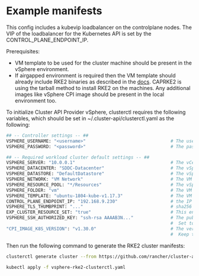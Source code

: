 # Example manifests

This config includes a kubevip loadbalancer on the controlplane nodes. The VIP of the loadbalancer for the Kubernetes API is set by the CONTROL_PLANE_ENDPOINT_IP.

Prerequisites:

- VM template to be used for the cluster machine should be present in the vSphere environment.
- If airgapped environment is required then the VM template should already include RKE2 binaries as described in the [docs](https://docs.rke2.io/install/airgap#tarball-method). CAPRKE2 is using the tarball method to install RKE2 on the machines.
Any additional images like vSphere CPI image should be present in the local environment too.

To initialize Cluster API Provider vSphere, clusterctl requires the following variables, which should be set in ~/.cluster-api/clusterctl.yaml as the following:

```bash
## -- Controller settings -- ##
VSPHERE_USERNAME: "<username>"                                # The username used to access the remote vSphere endpoint
VSPHERE_PASSWORD: "<password>"                                # The password used to access the remote vSphere endpoint

## -- Required workload cluster default settings -- ##
VSPHERE_SERVER: "10.0.0.1"                                    # The vCenter server IP or FQDN
VSPHERE_DATACENTER: "SDDC-Datacenter"                         # The vSphere datacenter to deploy the management cluster on
VSPHERE_DATASTORE: "DefaultDatastore"                         # The vSphere datastore to deploy the management cluster on
VSPHERE_NETWORK: "VM Network"                                 # The VM network to deploy the management cluster on
VSPHERE_RESOURCE_POOL: "*/Resources"                          # The vSphere resource pool for your VMs
VSPHERE_FOLDER: "vm"                                          # The VM folder for your VMs. Set to "" to use the root vSphere folder
VSPHERE_TEMPLATE: "ubuntu-1804-kube-v1.17.3"                  # The VM template to use for your management cluster.
CONTROL_PLANE_ENDPOINT_IP: "192.168.9.230"                    # the IP that kube-vip is going to use as a control plane endpoint
VSPHERE_TLS_THUMBPRINT: "..."                                 # sha256 thumbprint of the vcenter certificate: openssl x509 -sha256 -fingerprint -in ca.crt -noout
EXP_CLUSTER_RESOURCE_SET: "true"                              # This enables the ClusterResourceSet feature that we are using to deploy CSI
VSPHERE_SSH_AUTHORIZED_KEY: "ssh-rsa AAAAB3N..."              # The public ssh authorized key on all machines in this cluster.
                                                              #  Set to "" if you don't want to enable SSH, or are using another solution.
"CPI_IMAGE_K8S_VERSION": "v1.30.0"                            # The version of the vSphere CPI image to be used by the CPI workloads
                                                              #  Keep this close to the minimum Kubernetes version of the cluster being created.
```

Then run the following command to generate the RKE2 cluster manifests:

```bash
clusterctl generate cluster --from https://github.com/rancher/cluster-api-provider-rke2/blob/main/samples/vmware/cluster-template.yaml -n example-vsphere rke2-vsphere > vsphere-rke2-clusterctl.yaml
```

```bash
kubectl apply -f vsphere-rke2-clusterctl.yaml
```
